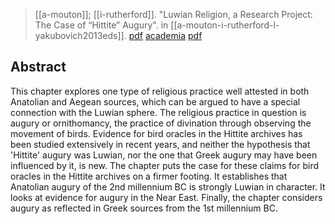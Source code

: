> [[a-mouton]]; [[i-rutherford]]. "Luwian Religion, a Research Project: The Case of “Hittite” Augury". in [[a-mouton-i-rutherford-l-yakubovich2013eds]]. [pdf](https://www.semanticscholar.org/paper/Luwian-religion%2C-a-research-project%3A-the-case-of-Mouton-Rutherford/1f7ee7e2bab16a440bc01ce77f8c1d83c81af118) [academia](https://www.academia.edu/25679494/-Luwian-Religion-a-Research-Project-The-Case-of-Hittite-Augury-in-Luwian-Identities-eds-A-Mouton-I-Rutherford-and-I-Yakubovich-Leiden-2013-329-343) [pdf](a/a-mouton-i-rutherford2013.pdf)

## Abstract
This chapter explores one type of religious practice well attested in both Anatolian and Aegean sources, which can be argued to have a special connection with the Luwian sphere. The religious practice in question is augury or ornithomancy, the practice of divination through observing the movement of birds. Evidence for bird oracles in the Hittite archives has been studied extensively in recent years, and neither the hypothesis that 'Hittite' augury was Luwian, nor the one that Greek augury may have been influenced by it, is new. The chapter puts the case for these claims for bird oracles in the Hittite archives on a firmer footing. It establishes that Anatolian augury of the 2nd millennium BC is strongly Luwian in character. It looks at evidence for augury in the Near East. Finally, the chapter considers augury as reflected in Greek sources from the 1st millennium BC.